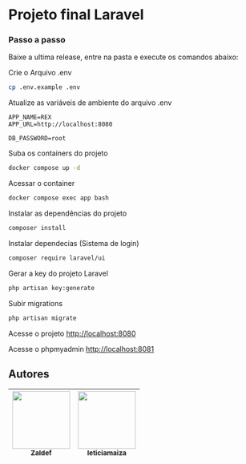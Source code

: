 
# Projeto final Laravel

### Passo a passo
Baixe a ultima release, entre na pasta e execute os comandos abaixo:

Crie o Arquivo .env
```sh
cp .env.example .env
```


Atualize as variáveis de ambiente do arquivo .env
```dosini
APP_NAME=REX
APP_URL=http://localhost:8080

DB_PASSWORD=root
```


Suba os containers do projeto
```sh
docker compose up -d
```


Acessar o container
```sh
docker compose exec app bash
```


Instalar as dependências do projeto
```sh
composer install
```

Instalar dependecias (Sistema de login)
```sh
composer require laravel/ui
```


Gerar a key do projeto Laravel
```sh
php artisan key:generate
```
Subir migrations
```sh
php artisan migrate
```



Acesse o projeto
[http://localhost:8080](http://localhost:8080)

Acesse o phpmyadmin
[http://localhost:8081](http://localhost:8081)

## Autores
| [<img src="https://avatars.githubusercontent.com/u/78030935?v=4" width=115><br><sub>Zaldef</sub>](https://github.com/Zaldef) |  [<img src="https://avatars.githubusercontent.com/u/111884977?v=4" width=115><br><sub>leticiamaiza</sub>](https://github.com/leticiamaiza) | 
| :---: | :---: |

